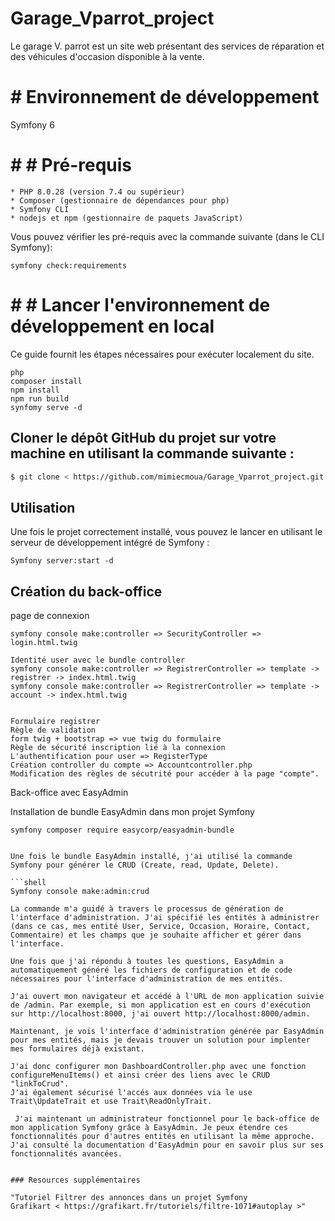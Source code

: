 # Garage_Vparrot_project

Le garage V. parrot est un site web présentant des services de réparation et des véhicules d'occasion disponible à la vente.

# # Environnement de développement

Symfony 6

# # # Pré-requis

    * PHP 8.0.28 (version 7.4 ou supérieur)
    * Composer (gestionnaire de dépendances pour php)
    * Symfony CLI
    * nodejs et npm (gestionnaire de paquets JavaScript)

Vous pouvez vérifier les pré-requis avec la commande
suivante (dans le CLI Symfony):

```shell
symfony check:requirements
```

# # # Lancer l'environnement de développement en local

Ce guide fournit les étapes nécessaires pour exécuter localement du site.

```shell
php
composer install
npm install
npm run build
synfomy serve -d
```

## Cloner le dépôt GitHub du projet sur votre machine en utilisant la commande suivante :

```bash
$ git clone < https://github.com/mimiecmoua/Garage_Vparrot_project.git >
```

## Utilisation

Une fois le projet correctement installé, vous pouvez le lancer en
utilisant le serveur de développement intégré de Symfony :

```shell
Symfony server:start -d
```

## Création du back-office

page de connexion

```shell
symfony console make:controller => SecurityController => login.html.twig

Identité user avec le bundle controller
symfony console make:controller => RegistrerController => template -> registrer -> index.html.twig
symfony console make:controller => RegistrerController => template -> account -> index.html.twig


Formulaire registrer
Règle de validation
form twig + bootstrap => vue twig du formulaire
Règle de sécurité inscription lié à la connexion
L'authentification pour user => RegisterType
Création controller du compte => Accountcontroller.php
Modification des règles de sécutrité pour accéder à la page "compte".
```

Back-office avec EasyAdmin

Installation de bundle EasyAdmin dans mon projet Symfony

````shell
symfony composer require easycorp/easyadmin-bundle


Une fois le bundle EasyAdmin installé, j'ai utilisé la commande Symfony pour générer le CRUD (Create, read, Update, Delete).

```shell
Symfony console make:admin:crud

La commande m'a guidé à travers le processus de génération de l'interface d'administration. J'ai spécifié les entités à administrer (dans ce cas, mes entité User, Service, Occasion, Horaire, Contact, Commentaire) et les champs que je souhaite afficher et gérer dans l'interface.

Une fois que j'ai répondu à toutes les questions, EasyAdmin a automatiquement généré les fichiers de configuration et de code nécessaires pour l'interface d'administration de mes entités.

J'ai ouvert mon navigateur et accédé à l'URL de mon application suivie de /admin. Par exemple, si mon application est en cours d'exécution sur http://localhost:8000, j'ai ouvert http://localhost:8000/admin.

Maintenant, je vois l'interface d'administration générée par EasyAdmin pour mes entités, mais je devais trouver un solution pour implenter mes formulaires déjà existant.

J'ai donc configurer mon DashboardController.php avec une fonction configureMenuItems() et ainsi créer des liens avec le CRUD "linkToCrud".
J'ai également sécurisé l'accés aux données via le use  Trait\UpdateTrait et use Trait\ReadOnlyTrait.

 J'ai maintenant un administrateur fonctionnel pour le back-office de mon application Symfony grâce à EasyAdmin. Je peux étendre ces fonctionnalités pour d'autres entités en utilisant la même approche. J'ai consulté la documentation d'EasyAdmin pour en savoir plus sur ses fonctionnalités avancées.


### Resources supplémentaires

"Tutoriel Filtrer des annonces dans un projet Symfony
Grafikart < https://grafikart.fr/tutoriels/filtre-1071#autoplay >"
````
